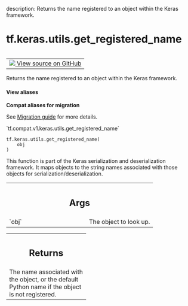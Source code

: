 description: Returns the name registered to an object within the Keras framework.

<div itemscope itemtype="http://developers.google.com/ReferenceObject">
<meta itemprop="name" content="tf.keras.utils.get_registered_name" />
<meta itemprop="path" content="Stable" />
</div>

# tf.keras.utils.get_registered_name

<!-- Insert buttons and diff -->

<table class="tfo-notebook-buttons tfo-api nocontent" align="left">
<td>
  <a target="_blank" href="https://github.com/keras-team/keras/tree/v2.9.0/keras/utils/generic_utils.py#L394-L412">
    <img src="https://www.tensorflow.org/images/GitHub-Mark-32px.png" />
    View source on GitHub
  </a>
</td>
</table>



Returns the name registered to an object within the Keras framework.

<section class="expandable">
  <h4 class="showalways">View aliases</h4>
  <p>
<b>Compat aliases for migration</b>
<p>See
<a href="https://www.tensorflow.org/guide/migrate">Migration guide</a> for
more details.</p>
<p>`tf.compat.v1.keras.utils.get_registered_name`</p>
</p>
</section>

<pre class="devsite-click-to-copy prettyprint lang-py tfo-signature-link">
<code>tf.keras.utils.get_registered_name(
    obj
)
</code></pre>



<!-- Placeholder for "Used in" -->

This function is part of the Keras serialization and deserialization
framework. It maps objects to the string names associated with those objects
for serialization/deserialization.

<!-- Tabular view -->
 <table class="responsive fixed orange">
<colgroup><col width="214px"><col></colgroup>
<tr><th colspan="2"><h2 class="add-link">Args</h2></th></tr>

<tr>
<td>
`obj`
</td>
<td>
The object to look up.
</td>
</tr>
</table>



<!-- Tabular view -->
 <table class="responsive fixed orange">
<colgroup><col width="214px"><col></colgroup>
<tr><th colspan="2"><h2 class="add-link">Returns</h2></th></tr>
<tr class="alt">
<td colspan="2">
The name associated with the object, or the default Python name if the
object is not registered.
</td>
</tr>

</table>

